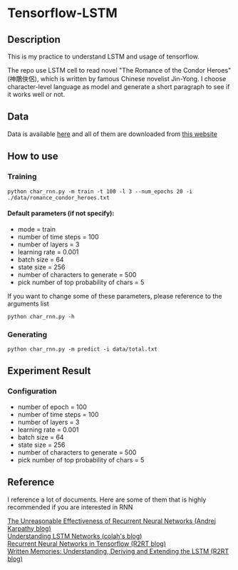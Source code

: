 # Tensorflow-LSTM 

## Description   
This is my practice to understand LSTM and usage of tensorflow. 

The repo use LSTM cell to read novel "The Romance of the Condor Heroes" (神鵰俠侶), which is written by famous Chinese novelist Jin-Yong. I choose character-level language as model and generate a short paragraph to see if it works well or not.  

## Data 
Data is available [here](https://drive.google.com/open?id=0BxIKcHMvdD_UR2d3TG51MmM3NDg) and all of them are downloaded from [this website](http://98book.com/books/novelbook_99970.html)

## How to use  

### Training   

```
python char_rnn.py -m train -t 100 -l 3 --num_epochs 20 -i ./data/romance_condor_heroes.txt
```

#### Default parameters (if not specify):
* mode = train  
* number of time steps = 100  
* number of layers = 3  
* learning rate = 0.001  
* batch size = 64  
* state size = 256  
* number of characters to generate = 500  
* pick number of top probability of chars = 5  

If you want to change some of these parameters, please reference to the arguments list   

```
python char_rnn.py -h 
```

### Generating

```
python char_rnn.py -m predict -i data/total.txt
```


## Experiment Result  
### Configuration  
* number of epoch = 100  
* number of time steps = 100  
* number of layers = 3  
* learning rate = 0.001  
* batch size = 64  
* state size = 256  
* number of characters to generate = 500  
* pick number of top probability of chars = 5  



## Reference  
I reference a lot of documents. Here are some of them that is highly recommended if you are interested in RNN

[The Unreasonable Effectiveness of Recurrent Neural Networks (Andrej Karpathy blog)][1]  
[Understanding LSTM Networks (colah's blog)][2]  
[Recurrent Neural Networks in Tensorflow (R2RT blog)][3]  
[Written Memories: Understanding, Deriving and Extending the LSTM (R2RT blog)][4]  


[1]: http://karpathy.github.io/2015/05/21/rnn-effectiveness/
[2]: http://colah.github.io/posts/2015-08-Understanding-LSTMs/
[3]: http://r2rt.com/recurrent-neural-networks-in-tensorflow-ii.html
[4]: http://r2rt.com/written-memories-understanding-deriving-and-extending-the-lstm.html
